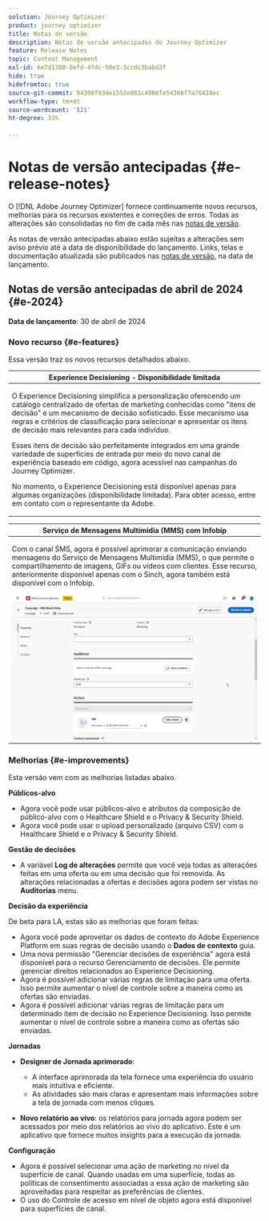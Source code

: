 ```yaml
---
solution: Journey Optimizer
product: journey optimizer
title: Notas de versão
description: Notas de versão antecipadas do Journey Optimizer
feature: Release Notes
topic: Content Management
exl-id: 6e7d1300-8efd-4fdc-90e3-3ccdc3babd2f
hide: true
hidefromtoc: true
source-git-commit: 94308f93de1552e081c4966fe5436bf7a76418ec
workflow-type: tm+mt
source-wordcount: '521'
ht-degree: 33%

---
```


# Notas de versão antecipadas {#e-release-notes}

O [!DNL Adobe Journey Optimizer] fornece continuamente novos recursos, melhorias para os recursos existentes e correções de erros. Todas as alterações são consolidadas no fim de cada mês nas [notas de versão](release-notes.md).

As notas de versão antecipadas abaixo estão sujeitas a alterações sem aviso prévio até a data de disponibilidade do lançamento. Links, telas e documentação atualizada são publicados nas [notas de versão](release-notes.md), na data de lançamento.

## Notas de versão antecipadas de abril de 2024 {#e-2024}

**Data de lançamento**: 30 de abril de 2024

### Novo recurso {#e-features}

Essa versão traz os novos recursos detalhados abaixo.

<!--table>
<thead>
<tr>
<th><strong>Business rules - Private Beta</strong><br/></th>
</tr>
</thead>
<tbody>
<tr>
<td>
<p>It is now possible to create and apply rule sets to your marketing communications.  </p>
</td>
</tr>
</tbody>
</table-->

<table>
<thead>
<tr>
<th><strong>Experience Decisioning - Disponibilidade limitada</strong><br/></th>
</tr>
</thead>
<tbody>
<tr>
<td>
<p>O Experience Decisioning simplifica a personalização oferecendo um catálogo centralizado de ofertas de marketing conhecidas como "itens de decisão" e um mecanismo de decisão sofisticado. Esse mecanismo usa regras e critérios de classificação para selecionar e apresentar os itens de decisão mais relevantes para cada indivíduo.</p>
<p>Esses itens de decisão são perfeitamente integrados em uma grande variedade de superfícies de entrada por meio do novo canal de experiência baseado em código, agora acessível nas campanhas do Journey Optimizer.</p>
<p>No momento, o Experience Decisioning está disponível apenas para algumas organizações (disponibilidade limitada). Para obter acesso, entre em contato com o representante da Adobe.</p>
</td>
</tr>
</tbody>
</table>

<!--table>
<thead>
<tr>
<th><strong>Personalization - Local Lookups - Multi-Entity Support - Beta</strong><br/></th>
</tr>
</thead>
<tbody>
<tr>
<td>
<p>TBD</p>
</td>
</tr>
</tbody>
</table-->

<table>
<thead>
<tr>
<th><strong>Serviço de Mensagens Multimídia (MMS) com Infobip</strong><br/></th>
</tr>
</thead>
<tbody>
<tr>
<td>
<p>Com o canal SMS, agora é possível aprimorar a comunicação enviando mensagens do Serviço de Mensagens Multimídia (MMS), o que permite o compartilhamento de imagens, GIFs ou vídeos com clientes. Esse recurso, anteriormente disponível apenas com o Sinch, agora também está disponível com o Infobip.</p>
<img src="assets/do-not-localize/mms.gif"/>
</td>
</tr>
</tbody>
</table>

<!-- table>
<thead>
<tr>
<th><strong>AI Assistant - Experience Variant Generation - Beta</strong><br/></th>
</tr>
</thead>
<tbody>
<tr>
<td>
<p>Once you have created and personalized your message, take your content to the next level with the AI assistant. You can now use the AI assistant to optimize your message's impact by experimenting with different main titles, and images. Each variant is managed as a unique Treatment, to measure and compare which title effectively generates more clicks.</p>
</td>
</tr>
</tbody>
</table-->

<!--table>
<thead>
<tr>
<th><strong>IP Warmup Workflow - LA</strong><br/></th>
</tr>
</thead>
<tbody>
<tr>
<td>
<p>You can now easily perform IP warmup workflows directly from the Journey Optimizer interface in a standardized and efficient way that follows the best practices for optimal deliverability.</p>
</td>
</tr>
</tbody>
</table-->

<!--table>
<thead>
<tr>
<th><strong>Email Surface Personalization - Private beta </strong><br/></th>
</tr>
</thead>
<tbody>
<tr>
<td>
<p>You can now define dynamic subdomains and personalized header parameters when creating email channel surfaces, for increased flexibility and control over your email settings.</p>
</td>
</tr>
</tbody>
</table-->

### Melhorias {#e-improvements}

Esta versão vem com as melhorias listadas abaixo.

<!--
* **ExD reporting in AEP**: TBD
-->

**Públicos-alvo**

* Agora você pode usar públicos-alvo e atributos da composição de público-alvo com o Healthcare Shield e o Privacy &amp; Security Shield.
* Agora você pode usar o upload personalizado (arquivo CSV) com o Healthcare Shield e o Privacy &amp; Security Shield.

<!--
* **Experience Decisioning + Code-based experiences (LA)**: You can now leverage the Experience decisioning feature to use decision items in your code-based campaigns. Note: The Code-based experience channel and Experience decisioning are not available for organizations that have purchased the Adobe Healthcare Shield and Privacy and Security Shield add-on offerings.
-->
<!--
* **Expression Fragments supported for Web and In-App**: Expression fragments are now available for the Web and In-app channels. 
-->


<!--
* **DULE for AJO Channel Surface**: It is now possible to apply a label on certain profile attributes to restrict their usage inside a channel surface through marketing actions.
-->


<!--
* **List-Unsubscribe updates**: Following on the recent Gmail and Yahoo announcements for bulk senders, Journey Optimizer supports the "post/1-click" List-Unsubscribe option. 
-->

**Gestão de decisões**

* A variável **Log de alterações** permite que você veja todas as alterações feitas em uma oferta ou em uma decisão que foi removida. As alterações relacionadas a ofertas e decisões agora podem ser vistas no **Auditorias** menu.

**Decisão da experiência**

De beta para LA, estas são as melhorias que foram feitas:

* Agora você pode aproveitar os dados de contexto do Adobe Experience Platform em suas regras de decisão usando o **Dados de contexto** guia.
* Uma nova permissão &quot;Gerenciar decisões de experiência&quot; agora está disponível para o recurso Gerenciamento de decisões. Ele permite gerenciar direitos relacionados ao Experience Decisioning.
* Agora é possível adicionar várias regras de limitação para uma oferta. Isso permite aumentar o nível de controle sobre a maneira como as ofertas são enviadas.
* Agora é possível adicionar várias regras de limitação para um determinado item de decisão no Experience Decisioning. Isso permite aumentar o nível de controle sobre a maneira como as ofertas são enviadas.

**Jornadas**

* **Designer de Jornada aprimorado**:

   * A interface aprimorada da tela fornece uma experiência do usuário mais intuitiva e eficiente.
   * As atividades são mais claras e apresentam mais informações sobre a tela de jornada com menos cliques.

* **Novo relatório ao vivo**: os relatórios para jornada agora podem ser acessados por meio dos relatórios ao vivo do aplicativo. Este é um aplicativo que fornece muitos insights para a execução da jornada.

**Configuração**

* Agora é possível selecionar uma ação de marketing no nível da superfície de canal. Quando usadas em uma superfície, todas as políticas de consentimento associadas a essa ação de marketing são aproveitadas para respeitar as preferências de clientes.
* O uso do Controle de acesso em nível de objeto agora está disponível para superfícies de canal.

